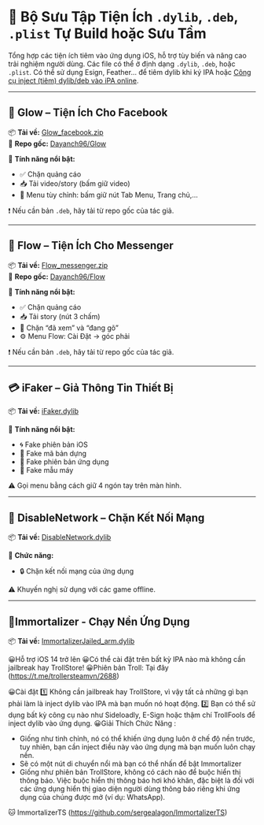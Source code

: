 # 🧩 Bộ Sưu Tập Tiện Ích `.dylib`, `.deb`, `.plist` Tự Build hoặc Sưu Tầm

Tổng hợp các tiện ích tiêm vào ứng dụng iOS, hỗ trợ tùy biến và nâng cao trải nghiệm người dùng. Các file có thể ở định dạng `.dylib`, `.deb`, hoặc `.plist`.
Có thể sử dụng Esign, Feather... để tiêm dylib khi ký IPA hoặc [Công cụ inject (tiêm) dylib/deb vào iPA online](https://ipatool.codevn.net/inject-dylib/).

---

## 🌟 Glow – Tiện Ích Cho Facebook

📦 **Tải về:** [Glow_facebook.zip](https://github.com/drphe/KhoIPA/releases/download/glow.facebook/Glow_facebook.zip)  
🔗 **Repo gốc:** [Dayanch96/Glow](https://github.com/dayanch96/Glow)

🔧 **Tính năng nổi bật:**
- ✅ Chặn quảng cáo
- 📥 Tải video/story (bấm giữ video)
- 📂 Menu tùy chỉnh: bấm giữ nút Tab Menu, Trang chủ,...

❗️ Nếu cần bản `.deb`, hãy tải từ repo gốc của tác giả.

---

## 💬 Flow – Tiện Ích Cho Messenger

📦 **Tải về:** [Flow_messenger.zip](https://github.com/drphe/KhoIPA/releases/download/flow.messenger/Flow_messenger.zip)  
🔗 **Repo gốc:** [Dayanch96/Flow](https://github.com/dayanch96/Flow)

🔧 **Tính năng nổi bật:**
- ✅ Chặn quảng cáo
- 📥 Tải story (nút 3 chấm)
- 🚫 Chặn “đã xem” và “đang gõ”
- ⚙️ Menu Flow: Cài Đặt → góc phải

❗️ Nếu cần bản `.deb`, hãy tải từ repo gốc của tác giả.

---

## 💳 iFaker – Giả Thông Tin Thiết Bị

📦 **Tải về:** [iFaker.dylib](https://github.com/drphe/KhoIPA/releases/download/ifaker/iFaker.dylib)

🔧 **Tính năng nổi bật:**
- 🌀 Fake phiên bản iOS
- 🔢 Fake mã bản dựng
- 📱 Fake phiên bản ứng dụng
- 🧬 Fake mẫu máy

⚠️ Gọi menu bằng cách giữ 4 ngón tay trên màn hình.

---

## 🚫 DisableNetwork – Chặn Kết Nối Mạng

📦 **Tải về:** [DisableNetwork.dylib](https://github.com/drphe/KhoIPA/releases/download/disablenetwork/DisableNetwork.dylib)

🔧 **Chức năng:**
- 🔒 Chặn kết nối mạng của ứng dụng

⚠️ Khuyến nghị sử dụng với các game offline.

---

## 🔔Immortalizer - Chạy Nền Ứng Dụng

📦 **Tải về:** [ImmortalizerJailed_arm.dylib](https://github.com/drphe/KhoIPA/releases/download/immortalizer/ImmortalizerJailed_arm.dylib)

😀Hỗ trợ iOS 14 trở lên
😀Có thể cài đặt trên bất kỳ IPA nào mà không cần jailbreak hay TrollStore!
😀Phiên bản Troll: Tại đây (https://t.me/trollersteamvn/2688)

😀Cài đặt
1️⃣ Không cần jailbreak hay TrollStore, vì vậy tất cả những gì bạn phải làm là inject dylib vào IPA mà bạn muốn nó hoạt động. 
2️⃣ Bạn có thể sử dụng bất kỳ công cụ nào như Sideloadly, E-Sign hoặc thậm chí TrollFools để inject dylib vào ứng dụng. 
😀Giải Thích Chức Năng :
- Giống như tinh chỉnh, nó có thể khiến ứng dụng luôn ở chế độ nền trước, tuy nhiên, bạn cần inject điều này vào ứng dụng mà bạn muốn luôn chạy nền. 
- Sẽ có một nút di chuyển nổi mà bạn có thể nhấn để bật Immortalizer 
- Giống như phiên bản TrollStore, không có cách nào để buộc hiển thị thông báo. Việc buộc hiển thị thông báo hơi khó khăn, đặc biệt là đối với các ứng dụng hiển thị giao diện người dùng thông báo riêng khi ứng dụng của chúng được mở (ví dụ: WhatsApp).

🐱 ImmortalizerTS (https://github.com/sergealagon/ImmortalizerTS)